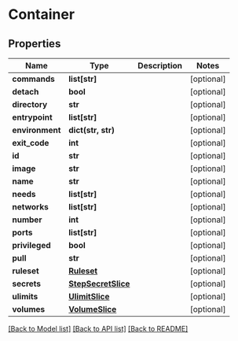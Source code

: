 # Container

## Properties
Name | Type | Description | Notes
------------ | ------------- | ------------- | -------------
**commands** | **list[str]** |  | [optional] 
**detach** | **bool** |  | [optional] 
**directory** | **str** |  | [optional] 
**entrypoint** | **list[str]** |  | [optional] 
**environment** | **dict(str, str)** |  | [optional] 
**exit_code** | **int** |  | [optional] 
**id** | **str** |  | [optional] 
**image** | **str** |  | [optional] 
**name** | **str** |  | [optional] 
**needs** | **list[str]** |  | [optional] 
**networks** | **list[str]** |  | [optional] 
**number** | **int** |  | [optional] 
**ports** | **list[str]** |  | [optional] 
**privileged** | **bool** |  | [optional] 
**pull** | **str** |  | [optional] 
**ruleset** | [**Ruleset**](Ruleset.md) |  | [optional] 
**secrets** | [**StepSecretSlice**](StepSecretSlice.md) |  | [optional] 
**ulimits** | [**UlimitSlice**](UlimitSlice.md) |  | [optional] 
**volumes** | [**VolumeSlice**](VolumeSlice.md) |  | [optional] 

[[Back to Model list]](../README.md#documentation-for-models) [[Back to API list]](../README.md#documentation-for-api-endpoints) [[Back to README]](../README.md)

